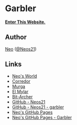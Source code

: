 # Garbler

__[Enter This Website.](https://neos21.github.io/garbler/)__


## Author

[Neo](http://neo.s21.xrea.com/) ([@Neos21](https://twitter.com/Neos21))


## Links

- [Neo's World](http://neo.s21.xrea.com/)
- [Corredor](http://neos21.hatenablog.com/)
- [Murga](http://neos21.hatenablog.jp/)
- [El Mylar](http://neos21.hateblo.jp/)
- [Bit-Archer](http://bit-archer.hatenablog.com/)
- [GitHub - Neos21](https://github.com/Neos21/)
- [GitHub - Neos21 - garbler](https://github.com/Neos21/)
- [Neo's GitHub Pages](https://neos21.github.io/)
- [Neo's GitHub Pages - Garbler](https://neos21.github.io/garbler)
